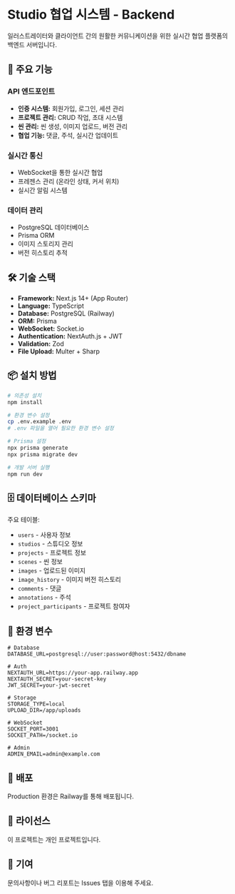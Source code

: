 # Studio 협업 시스템 - Backend

일러스트레이터와 클라이언트 간의 원활한 커뮤니케이션을 위한 실시간 협업 플랫폼의 백엔드 서버입니다.

## 🚀 주요 기능

### API 엔드포인트
- **인증 시스템:** 회원가입, 로그인, 세션 관리
- **프로젝트 관리:** CRUD 작업, 초대 시스템
- **씬 관리:** 씬 생성, 이미지 업로드, 버전 관리
- **협업 기능:** 댓글, 주석, 실시간 업데이트

### 실시간 통신
- WebSocket을 통한 실시간 협업
- 프레젠스 관리 (온라인 상태, 커서 위치)
- 실시간 알림 시스템

### 데이터 관리
- PostgreSQL 데이터베이스
- Prisma ORM
- 이미지 스토리지 관리
- 버전 히스토리 추적

## 🛠 기술 스택

- **Framework:** Next.js 14+ (App Router)
- **Language:** TypeScript
- **Database:** PostgreSQL (Railway)
- **ORM:** Prisma
- **WebSocket:** Socket.io
- **Authentication:** NextAuth.js + JWT
- **Validation:** Zod
- **File Upload:** Multer + Sharp

## 📦 설치 방법

```bash
# 의존성 설치
npm install

# 환경 변수 설정
cp .env.example .env
# .env 파일을 열어 필요한 환경 변수 설정

# Prisma 설정
npx prisma generate
npx prisma migrate dev

# 개발 서버 실행
npm run dev
```

## 🗄️ 데이터베이스 스키마

주요 테이블:
- `users` - 사용자 정보
- `studios` - 스튜디오 정보
- `projects` - 프로젝트 정보
- `scenes` - 씬 정보
- `images` - 업로드된 이미지
- `image_history` - 이미지 버전 히스토리
- `comments` - 댓글
- `annotations` - 주석
- `project_participants` - 프로젝트 참여자

## 📝 환경 변수

```env
# Database
DATABASE_URL=postgresql://user:password@host:5432/dbname

# Auth
NEXTAUTH_URL=https://your-app.railway.app
NEXTAUTH_SECRET=your-secret-key
JWT_SECRET=your-jwt-secret

# Storage
STORAGE_TYPE=local
UPLOAD_DIR=/app/uploads

# WebSocket
SOCKET_PORT=3001
SOCKET_PATH=/socket.io

# Admin
ADMIN_EMAIL=admin@example.com
```

## 🚀 배포

Production 환경은 Railway를 통해 배포됩니다.

## 📄 라이선스

이 프로젝트는 개인 프로젝트입니다.

## 🤝 기여

문의사항이나 버그 리포트는 Issues 탭을 이용해 주세요.
